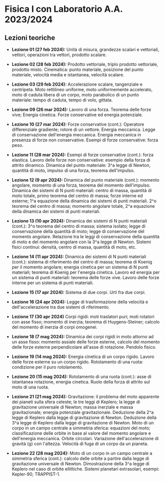 # Fisica I con Laboratorio A.A. 2023/2024

## Lezioni teoriche

- **Lezione 01 (27 feb 2024):** Unità di misura, grandezze scalari e vettoriali, vettori, operazioni tra vettori, prodotto scalare.

- **Lezione 02 (28 feb 2024):** Prodotto vettoriale, triplo prodotto vettoriale, prodotto misto. Cinematica: punto materiale, posizione del punto materiale, velocità media e istantanea, velocità scalare.

- **Lezione 03 (29 feb 2024):** Accelerazione scalare, tangenziale e centripeta. Moto rettilineo uniforme, moto uniformemente accelerato, moto di caduta libera di un corpo, moto parabolico di un punto materiale: tempo di caduta, tempo di volo, gittata.

- **Lezione 09 (26 mar 2024):** Lavoro di una forza. Teorema delle forze vive; Energia cinetica. Forze conservative ed energia potenziale.

- **Lezione 10 (27 mar 2024):** Forze conservative (cont.): Operatore differenziale gradiente; rotore di un vettore. Energia meccanica. Legge di conservazione dell'energia meccanica. Energia meccanica in presenza di forze non conservative. Esempi di forze conservative: forza peso.

- **Lezione 11 (28 mar 2024):** Esempi di forze conservative (cont.): forza elastica. Lavoro delle forze non conservative: esempio della forza di attrito dinamico. Dinamica del punto materiale: 3^a legge di Newton, quantità di moto, impulso di una forza, teorema dell'impulso.

- **Lezione 12 (9 apr 2024):** Dinamica del punto materiale (cont.): momento angolare, momento di una forza, teorema del momento dell'impulso. Dinamica dei sistemi di N punti materiali: centro di massa, quantità di moto totale, primo teorema del centro di massa; forze interne ed esterne; 1^a equazione della dinamica dei sistemi di punti materiali. 2^o teorema del centro di massa; momento angolare totale, 2^a equazione della dinamica dei sistemi di punti materiali.

- **Lezione 13 (10 apr 2024):** Dinamica dei sistemi di N punti materiali (cont.): 3^o teorema del centro di massa; sistema isolato; legge di conservazione della quantità di moto; legge di conservazione del momento angolare. Relazione tra le leggi di conservazione della quantità di moto e del momento angolare con la 3^a legge di Newton. Sistemi fisici continui: densità, centro di massa, quantità di moto, etc.

- **Lezione 14 (11 apr 2024):** Dinamica dei sistemi di N punti materiali (cont.): sistema di riferimento del centro di massa; teorema di Koenig per il momento angolare; energia cinetica per un sistema di N punti materiali; teorema di Koenig per l'energia cinetica. Lavoro ed energia per un sistema di punti materiali: teorema delle forze vive. Lavoro delle forze interne per un sistema di punti materiali.

- **Lezione 15 (17 apr 2024):** Sistema di due corpi. Urti fra due corpi. 

- **Lezione 16 (24 apr 2024):** Legge di trasformazione della velocità e dell'accelerazione tra due sistemi di riferimento. 

- **Lezione 17 (30 apr 2024)** Corpi rigidi: moti traslatori puri; moti rotatori con asse fisso; momento di inerzia; teorema di Huygens-Steiner; calcolo del momento di inerzia di corpi omogenei. 

- **Lezione 18 (7 mag 2024):** Dinamica dei corpi rigidi in moto attorno ad un asse fisso: momento assiale delle forze esterne, calcolo del momento delle forze esterne perpendicolare all'asse di rotazione. Pendolo fisico. 

- **Lezione 19 (14 mag 2024):** Energia cinetica di un corpo rigido. Lavoro delle forze esterne su un corpo rigido. Rotolamento di una ruota: condizione per il puro rotolamento. 

- **Lezione 20 (15 mag 2024):** Rotolamento di una ruota (cont.): asse di istantanea rotazione, energia cinetica. Ruolo della forza di attrito sul moto di una ruota. 

- **Lezione 21 (21 mag 2024):** Gravitazione: il problema del moto apparente dei pianeti sulla sfera celeste; le tre leggi di Keplero; la legge di gravitazione universale di Newton; massa inerziale e massa gravitazionale; energia potenziale gravitazionale. Deduzione della 2^a legge di Keplero dalla legge di gravitazione di Newton. Deduzione della 3^a legge di Keplero dalla legge di gravitazione di Newton. Moto di un corpo in un campo centrale a simmetria sferica: equazioni del moto; classificazione delle orbite in base al valore del momento angolare e dell'energia meccanica. Orbite circolari. Variazione dell'accelerazione di gravità \(g\) con l'altezza. Velocità di fuga di un corpo da un pianeta. 

- **Lezione 22 (28 mag 2024):** Moto di un corpo in un campo centrale a simmetria sferica (cont.): calcolo delle orbite a partire dalla legge di gravitazione universale di Newton. Dimostrazione della 3^a legge di Keplero nel caso di orbite ellittiche. Sistemi planetari extrasolari, esempi: Kepler-90; TRAPPIST-1. 

